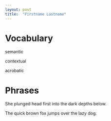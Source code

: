 ```yaml
---
layout: post
title:  "Firstname Lastname"
---
```


Vocabulary
==========
semantic

contextual

acrobatic


Phrases
=======
She plunged head first into the dark depths below.

The quick brown fox jumps over the lazy dog.